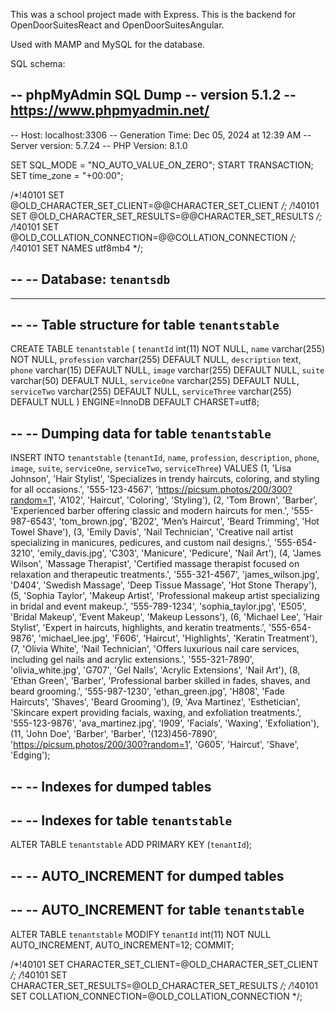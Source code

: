 This was a school project made with Express. This is the backend for OpenDoorSuitesReact and OpenDoorSuitesAngular.

Used with MAMP and MySQL for the database.

SQL schema:

-- phpMyAdmin SQL Dump
-- version 5.1.2
-- https://www.phpmyadmin.net/
--
-- Host: localhost:3306
-- Generation Time: Dec 05, 2024 at 12:39 AM
-- Server version: 5.7.24
-- PHP Version: 8.1.0

SET SQL_MODE = "NO_AUTO_VALUE_ON_ZERO";
START TRANSACTION;
SET time_zone = "+00:00";


/*!40101 SET @OLD_CHARACTER_SET_CLIENT=@@CHARACTER_SET_CLIENT */;
/*!40101 SET @OLD_CHARACTER_SET_RESULTS=@@CHARACTER_SET_RESULTS */;
/*!40101 SET @OLD_COLLATION_CONNECTION=@@COLLATION_CONNECTION */;
/*!40101 SET NAMES utf8mb4 */;

--
-- Database: `tenantsdb`
--

-- --------------------------------------------------------

--
-- Table structure for table `tenantstable`
--

CREATE TABLE `tenantstable` (
  `tenantId` int(11) NOT NULL,
  `name` varchar(255) NOT NULL,
  `profession` varchar(255) DEFAULT NULL,
  `description` text,
  `phone` varchar(15) DEFAULT NULL,
  `image` varchar(255) DEFAULT NULL,
  `suite` varchar(50) DEFAULT NULL,
  `serviceOne` varchar(255) DEFAULT NULL,
  `serviceTwo` varchar(255) DEFAULT NULL,
  `serviceThree` varchar(255) DEFAULT NULL
) ENGINE=InnoDB DEFAULT CHARSET=utf8;

--
-- Dumping data for table `tenantstable`
--

INSERT INTO `tenantstable` (`tenantId`, `name`, `profession`, `description`, `phone`, `image`, `suite`, `serviceOne`, `serviceTwo`, `serviceThree`) VALUES
(1, 'Lisa Johnson', 'Hair Stylist', 'Specializes in trendy haircuts, coloring, and styling for all occasions.', '555-123-4567', 'https://picsum.photos/200/300?random=1', 'A102', 'Haircut', 'Coloring', 'Styling'),
(2, 'Tom Brown', 'Barber', 'Experienced barber offering classic and modern haircuts for men.', '555-987-6543', 'tom_brown.jpg', 'B202', 'Men’s Haircut', 'Beard Trimming', 'Hot Towel Shave'),
(3, 'Emily Davis', 'Nail Technician', 'Creative nail artist specializing in manicures, pedicures, and custom nail designs.', '555-654-3210', 'emily_davis.jpg', 'C303', 'Manicure', 'Pedicure', 'Nail Art'),
(4, 'James Wilson', 'Massage Therapist', 'Certified massage therapist focused on relaxation and therapeutic treatments.', '555-321-4567', 'james_wilson.jpg', 'D404', 'Swedish Massage', 'Deep Tissue Massage', 'Hot Stone Therapy'),
(5, 'Sophia Taylor', 'Makeup Artist', 'Professional makeup artist specializing in bridal and event makeup.', '555-789-1234', 'sophia_taylor.jpg', 'E505', 'Bridal Makeup', 'Event Makeup', 'Makeup Lessons'),
(6, 'Michael Lee', 'Hair Stylist', 'Expert in haircuts, highlights, and keratin treatments.', '555-654-9876', 'michael_lee.jpg', 'F606', 'Haircut', 'Highlights', 'Keratin Treatment'),
(7, 'Olivia White', 'Nail Technician', 'Offers luxurious nail care services, including gel nails and acrylic extensions.', '555-321-7890', 'olivia_white.jpg', 'G707', 'Gel Nails', 'Acrylic Extensions', 'Nail Art'),
(8, 'Ethan Green', 'Barber', 'Professional barber skilled in fades, shaves, and beard grooming.', '555-987-1230', 'ethan_green.jpg', 'H808', 'Fade Haircuts', 'Shaves', 'Beard Grooming'),
(9, 'Ava Martinez', 'Esthetician', 'Skincare expert providing facials, waxing, and exfoliation treatments.', '555-123-9876', 'ava_martinez.jpg', 'I909', 'Facials', 'Waxing', 'Exfoliation'),
(11, 'John Doe', 'Barber', 'Barber', '(123)456-7890', 'https://picsum.photos/200/300?random=1', 'G605', 'Haircut', 'Shave', 'Edging');

--
-- Indexes for dumped tables
--

--
-- Indexes for table `tenantstable`
--
ALTER TABLE `tenantstable`
  ADD PRIMARY KEY (`tenantId`);

--
-- AUTO_INCREMENT for dumped tables
--

--
-- AUTO_INCREMENT for table `tenantstable`
--
ALTER TABLE `tenantstable`
  MODIFY `tenantId` int(11) NOT NULL AUTO_INCREMENT, AUTO_INCREMENT=12;
COMMIT;

/*!40101 SET CHARACTER_SET_CLIENT=@OLD_CHARACTER_SET_CLIENT */;
/*!40101 SET CHARACTER_SET_RESULTS=@OLD_CHARACTER_SET_RESULTS */;
/*!40101 SET COLLATION_CONNECTION=@OLD_COLLATION_CONNECTION */;
